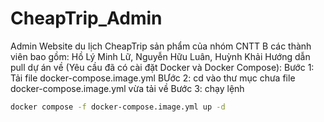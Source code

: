 # CheapTrip_Admin
Admin Website du lịch CheapTrip sản phẩm của nhóm CNTT B các thành viên bao gồm: Hồ Lý Minh Lữ, Nguyễn Hữu Luân, Huỳnh Khải
Hướng dẫn pull dự án về (Yêu cầu đã có cài đặt Docker và Docker Compose):
Bước 1: Tải file docker-compose.image.yml
BƯớc 2: cd vào thư mục chưa file docker-compose.image.yml vừa tải về
Bước 3: chạy lệnh 
```bash
docker compose -f docker-compose.image.yml up -d


